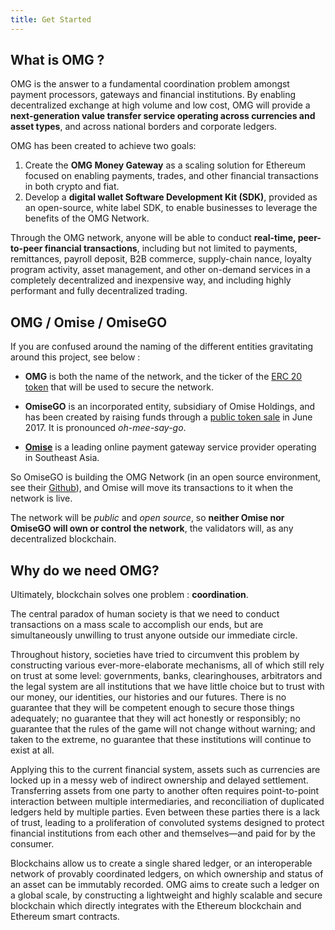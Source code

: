 ```yaml
---
title: Get Started
---
```


## What is OMG ?

OMG is the answer to a fundamental coordination problem amongst payment processors, gateways and financial institutions. By enabling decentralized exchange at high volume and low cost, OMG will provide a **next-generation value transfer service operating across currencies and asset types**, and across national borders and corporate ledgers.

OMG has been created to achieve two goals:

1. Create the **OMG Money Gateway** as a scaling solution for Ethereum focused on enabling payments, trades, and other financial transactions in both crypto and fiat. 
2. Develop a **digital wallet Software Development Kit (SDK)**, provided as an open-source, white label SDK, to enable businesses to leverage the benefits of the OMG Network.

Through the OMG network, anyone will be able to conduct **real-time, peer-to-peer financial transactions**, including but not limited to payments, remittances, payroll deposit, B2B commerce, supply-chain nance, loyalty program activity, asset management, and other on-demand services in a completely decentralized and inexpensive way, and including highly performant and fully decentralized trading.

## OMG / Omise / OmiseGO

If you are confused around the naming of the different entities gravitating around this project, see below :

- **OMG** is both the name of the network, and the ticker of the [ERC 20 token](basics.html#omg-token-function) that will be used to secure the network.

- **OmiseGO** is an incorporated entity, subsidiary of Omise Holdings, and has been created by raising funds through a [public token sale](history.html#​how-was-omisego-launched-​) in June 2017. It is pronounced _oh-mee-say-go_.

- [**Omise**](https://www.omise.co) is a leading online payment gateway service provider operating in Southeast Asia.

So OmiseGO is building the OMG Network (in an open source environment, see their [Github](https://github.com/omisego)), and Omise will move its transactions to it when the network is live.

The network will be _public_ and _open source_, so **neither Omise nor OmiseGO will own or control the network**, the validators will, as any decentralized blockchain.

## Why do we need OMG?

Ultimately, blockchain solves one problem : **coordination**.

The central paradox of human society is that we need to conduct transactions on a mass scale to accomplish our ends, but are simultaneously unwilling to trust anyone outside our immediate circle.

Throughout history, societies have tried to circumvent this problem by constructing various ever-more-elaborate mechanisms, all of which still rely on trust at some level: governments, banks, clearinghouses, arbitrators and the legal system are all institutions that we have little choice but to trust with our money, our identities, our histories and our futures. There is no guarantee that they will be competent enough to secure those things adequately; no guarantee that they will act honestly or responsibly; no guarantee that the rules of the game will not change without warning; and taken to the extreme, no guarantee that these institutions will continue to exist at all.

Applying this to the current financial system, assets such as currencies are locked up in a messy web of indirect ownership and delayed settlement. Transferring assets from one party to another often requires point-to-point interaction between multiple intermediaries, and reconciliation of duplicated ledgers held by multiple parties. Even between these parties there is a lack of trust, leading to a proliferation of convoluted systems designed to protect financial institutions from each other and themselves—and paid for by the consumer.

Blockchains allow us to create a single shared ledger, or an interoperable network of provably coordinated ledgers, on which ownership and status of an asset can be immutably recorded. OMG aims to create such a ledger on a global scale, by constructing a lightweight and highly scalable and secure blockchain which directly integrates with the Ethereum blockchain and Ethereum smart contracts.
